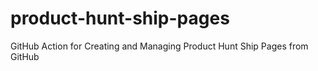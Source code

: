 # product-hunt-ship-pages
GitHub Action for Creating and Managing Product Hunt Ship Pages from GitHub
